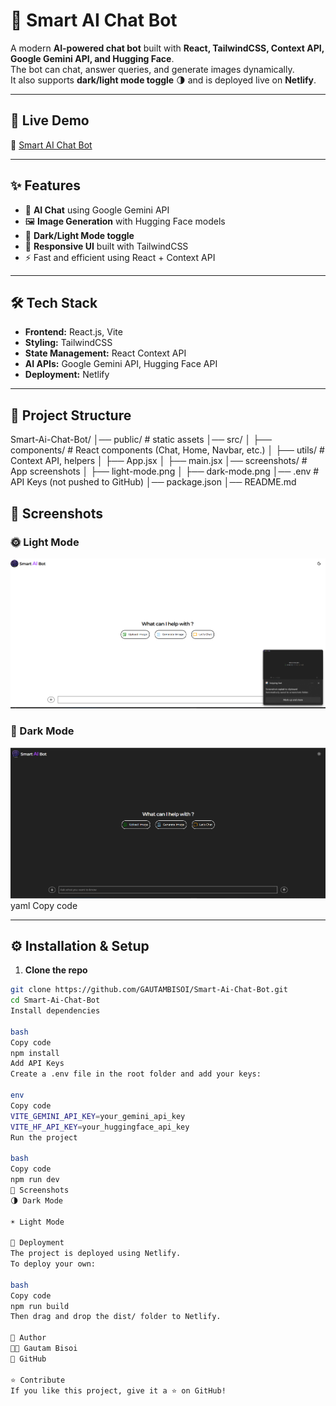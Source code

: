 # 🤖 Smart AI Chat Bot

A modern **AI-powered chat bot** built with **React, TailwindCSS, Context API, Google Gemini API, and Hugging Face**.  
The bot can chat, answer queries, and generate images dynamically.  
It also supports **dark/light mode toggle** 🌗 and is deployed live on **Netlify**.

---

## 🚀 Live Demo
🔗 [Smart AI Chat Bot](https://gautam-ai-chat-bot.netlify.app/)

---

## ✨ Features
- 💬 **AI Chat** using Google Gemini API  
- 🖼️ **Image Generation** with Hugging Face models  
- 🎨 **Dark/Light Mode toggle**  
- 📱 **Responsive UI** built with TailwindCSS  
- ⚡ Fast and efficient using React + Context API  

---

## 🛠️ Tech Stack
- **Frontend:** React.js, Vite  
- **Styling:** TailwindCSS  
- **State Management:** React Context API  
- **AI APIs:** Google Gemini API, Hugging Face API  
- **Deployment:** Netlify  

---

## 📂 Project Structure
Smart-Ai-Chat-Bot/
│── public/ # static assets
│── src/
│ ├── components/ # React components (Chat, Home, Navbar, etc.)
│ ├── utils/ # Context API, helpers
│ ├── App.jsx
│ ├── main.jsx
│── screenshots/ # App screenshots
│ ├── light-mode.png
│ ├── dark-mode.png
│── .env # API Keys (not pushed to GitHub)
│── package.json
│── README.md

## 📸 Screenshots

### 🌞 Light Mode
![Light Mode](./screenshots/light-mode.png)

### 🌙 Dark Mode
![Dark Mode](./screenshots/dark-mode.png)
yaml
Copy code

---

## ⚙️ Installation & Setup

1. **Clone the repo**
```bash
git clone https://github.com/GAUTAMBISOI/Smart-Ai-Chat-Bot.git
cd Smart-Ai-Chat-Bot
Install dependencies

bash
Copy code
npm install
Add API Keys
Create a .env file in the root folder and add your keys:

env
Copy code
VITE_GEMINI_API_KEY=your_gemini_api_key
VITE_HF_API_KEY=your_huggingface_api_key
Run the project

bash
Copy code
npm run dev
📸 Screenshots
🌗 Dark Mode

☀️ Light Mode

🚀 Deployment
The project is deployed using Netlify.
To deploy your own:

bash
Copy code
npm run build
Then drag and drop the dist/ folder to Netlify.

🙌 Author
👨‍💻 Gautam Bisoi
🔗 GitHub

⭐ Contribute
If you like this project, give it a ⭐ on GitHub!


